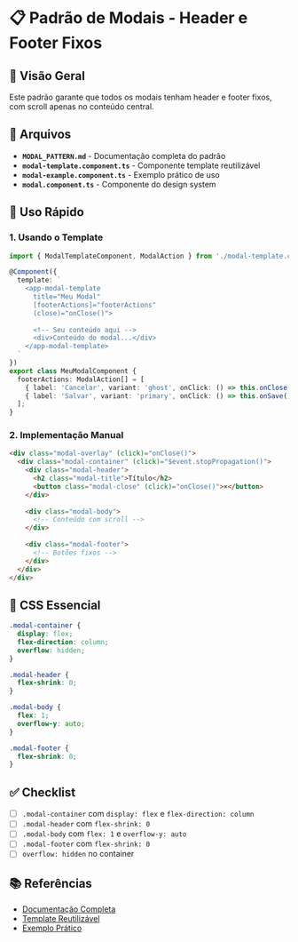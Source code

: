 # 📋 Padrão de Modais - Header e Footer Fixos

## 🎯 Visão Geral

Este padrão garante que todos os modais tenham header e footer fixos, com scroll apenas no conteúdo central.

## 📁 Arquivos

- **`MODAL_PATTERN.md`** - Documentação completa do padrão
- **`modal-template.component.ts`** - Componente template reutilizável
- **`modal-example.component.ts`** - Exemplo prático de uso
- **`modal.component.ts`** - Componente do design system

## 🚀 Uso Rápido

### 1. Usando o Template
```typescript
import { ModalTemplateComponent, ModalAction } from './modal-template.component';

@Component({
  template: `
    <app-modal-template
      title="Meu Modal"
      [footerActions]="footerActions"
      (close)="onClose()">
      
      <!-- Seu conteúdo aqui -->
      <div>Conteúdo do modal...</div>
    </app-modal-template>
  `
})
export class MeuModalComponent {
  footerActions: ModalAction[] = [
    { label: 'Cancelar', variant: 'ghost', onClick: () => this.onClose() },
    { label: 'Salvar', variant: 'primary', onClick: () => this.onSave() }
  ];
}
```

### 2. Implementação Manual
```html
<div class="modal-overlay" (click)="onClose()">
  <div class="modal-container" (click)="$event.stopPropagation()">
    <div class="modal-header">
      <h2 class="modal-title">Título</h2>
      <button class="modal-close" (click)="onClose()">×</button>
    </div>
    
    <div class="modal-body">
      <!-- Conteúdo com scroll -->
    </div>
    
    <div class="modal-footer">
      <!-- Botões fixos -->
    </div>
  </div>
</div>
```

## 🎨 CSS Essencial

```css
.modal-container {
  display: flex;
  flex-direction: column;
  overflow: hidden;
}

.modal-header {
  flex-shrink: 0;
}

.modal-body {
  flex: 1;
  overflow-y: auto;
}

.modal-footer {
  flex-shrink: 0;
}
```

## ✅ Checklist

- [ ] `.modal-container` com `display: flex` e `flex-direction: column`
- [ ] `.modal-header` com `flex-shrink: 0`
- [ ] `.modal-body` com `flex: 1` e `overflow-y: auto`
- [ ] `.modal-footer` com `flex-shrink: 0`
- [ ] `overflow: hidden` no container

## 📚 Referências

- [Documentação Completa](./MODAL_PATTERN.md)
- [Template Reutilizável](./modal-template.component.ts)
- [Exemplo Prático](./modal-example.component.ts)
